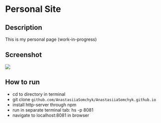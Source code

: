 # Personal Site

## Description
This is my personal page (work-in-progress)


## Screenshot
<img src="https://media.giphy.com/media/2fW9ALta6j5OKFLGeD/giphy.gif">

## How to run
* cd to directory in terminal
* git clone ````github.com/AnastasiiaSomchyk/AnastasiiaSomchyk.github.io````
* install http-server through npm
* run in separate terminal tab: hs -p 8081
* navigate to localhost:8081 in browser
